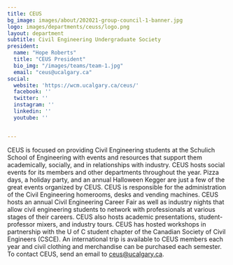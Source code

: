 ```yaml
---
title: CEUS
bg_image: images/about/202021-group-council-1-banner.jpg
logo: images/departments/ceuss/logo.png
layout: department
subtitle: Civil Engineering Undergraduate Society
president:
  name: "Hope Roberts"
  title: "CEUS President"
  bio_img: "/images/teams/team-1.jpg"
  email: "ceus@ucalgary.ca"
social:
  website: 'https://wcm.ucalgary.ca/ceus/'
  facebook: ''
  twitter: ''
  instagram: ''
  linkedin: ''
  youtube: ''


---
```

CEUS is focused on providing Civil Engineering students at the Schulich School of Engineering with events and resources that support them academically, socially, and in relationships with industry. CEUS hosts social events for its members and other departments throughout the year. Pizza days, a holiday party, and an annual Halloween Kegger are just a few of the great events organized by CEUS. CEUS is responsible for the administration of the Civil Engineering homerooms, desks and vending machines. CEUS hosts an annual Civil Engineering Career Fair as well as industry nights that allow civil engineering students to network with professionals at various stages of their careers. CEUS also hosts academic presentations, student-professor mixers, and industry tours. CEUS has hosted workshops in partnership with the U of C student chapter of the Canadian Society of Civil Engineers (CSCE). An international trip is available to CEUS members each year and civil clothing and merchandise can be purchased each semester. To contact CEUS, send an email to ceus@ucalgary.ca.